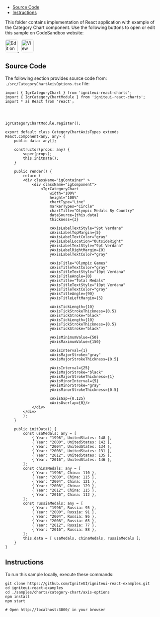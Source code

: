 <!-- WARNING Do not change this file because it wil be auto re-generated from template file: -->
<!-- https://github.com/IgniteUI/igniteui-react-examples/tree/master/sample-template-files/ReadMe.md -->

<!-- ## Table of Contents -->
<!-- - [Sample Preview](#Sample-Preview) -->
- [Source Code](#Source-Code)
- [Instructions](#Instructions)

This folder contains implementation of React application with example of the Category Chart component. Use the following buttons to open or edit this sample on CodeSandbox website:

<!-- [Category Chart](https://infragistics.com/Reactsite/components/category-chart.html) -->

<html lang="en" xmlns="http://www.w3.org/1999/xhtml">
    <body>
        <a target="_blank" href="https://codesandbox.io/s/github/IgniteUI/igniteui-react-examples/tree/master/samples/charts/category-chart/axis-options?fontsize=14&hidenavigation=1&theme=dark&view=preview&file=/src/CategoryChartAxisOptions.tsx" rel="noopener noreferrer">
            <img height="40px" style="border-radius: 0.3rem" alt="Edit on CodeSandbox" src="https://static.infragistics.com/xplatform/images/sandbox/edit.png"/>
        </a>
        <!-- <a target="_blank"
href="https://codesandbox.io/s/github/IgniteUI/igniteui-react-examples/tree/master/samples/maps/geo-map/binding-csv-points?fontsize=14&hidenavigation=1&theme=dark&view=preview">
            <img alt="Edit Sample" src="https://codesandbox.io/static/img/play-codesandbox.svg"/>
        </a> -->
        <a target="_blank" style="margin-left: 0.5rem"
href="https://codesandbox.io/embed/github/IgniteUI/igniteui-react-examples/tree/master/samples/charts/category-chart/axis-options?fontsize=14&hidenavigation=1&theme=dark&view=preview&file=/src/CategoryChartAxisOptions.tsx">
            <img height="40px" style="border-radius: 0.3rem" alt="View on CodeSandbox" src="https://static.infragistics.com/xplatform/images/sandbox/view.png"/>
        </a>
        <!-- <a target="_blank"
href="https://codesandbox.io/embed/github/IgniteUI/igniteui-react-examples/tree/master/samples/maps/geo-map/binding-csv-points?fontsize=14&hidenavigation=1&theme=dark&view=preview">
            <img alt="View on CodeSandbox" src="https://static.infragistics.com/xplatform/images/sandbox/view.png"/>
        </a>
https://codesandbox.io/embed/react-treemap-overview-rtb45
https://codesandbox.io/static/img/play-codesandbox.svg
https://codesandbox.io/embed/react-treemap-overview-rtb45?view=browser -->
    </body>
</html>

<!-- ## Sample Preview -->

<!-- <iframe
  src="https://codesandbox.io/embed/github/IgniteUI/igniteui-react-examples/tree/master/samples/charts/category-chart/axis-options?fontsize=14&hidenavigation=1&theme=dark&view=preview&file=/src/CategoryChartAxisOptions.tsx"
  style="width:100%; height:400px; border:0; border-radius: 4px; overflow:hidden;"
  allow="accelerometer; ambient-light-sensor; camera; encrypted-media; geolocation; gyroscope; hid; microphone; midi; payment; usb; vr"
  sandbox="allow-forms allow-modals allow-popups allow-presentation allow-same-origin allow-scripts"
></iframe> -->

## Source Code

The following section provides source code from:
`./src/CategoryChartAxisOptions.tsx` file:

```tsx
import { IgrCategoryChart } from 'igniteui-react-charts';
import { IgrCategoryChartModule } from 'igniteui-react-charts';
import * as React from 'react';




IgrCategoryChartModule.register();

export default class CategoryChartAxisTypes extends React.Component<any, any> {
    public data: any[];

    constructor(props: any) {
        super(props);
        this.initData();
    }

    public render() {
        return (
        <div className="igContainer" >
            <div className="igComponent">
                <IgrCategoryChart
                    width="100%"
                    height="100%"
                    chartType="Line"
                    markerTypes="Circle"
                    chartTitle="Olympic Medals By Country"
                    dataSource={this.data}
                    thickness={3}

                    xAxisLabelTextStyle="9pt Verdana"
                    xAxisLabelTopMargin={5}
                    xAxisLabelTextColor="gray"
                    yAxisLabelLocation="OutsideRight"
                    yAxisLabelTextStyle="9pt Verdana"
                    yAxisLabelRightMargin={0}
                    yAxisLabelTextColor="gray"

                    xAxisTitle="Olympic Games"
                    xAxisTitleTextColor="gray"
                    xAxisTitleTextStyle="10pt Verdana"
                    xAxisTitleAngle={0}
                    yAxisTitle="Total Medals"
                    yAxisTitleTextStyle="10pt Verdana"
                    yAxisTitleTextColor="gray"
                    yAxisTitleAngle={90}
                    yAxisTitleLeftMargin={5}

                    xAxisTickLength={10}
                    xAxisTickStrokeThickness={0.5}
                    xAxisTickStroke="black"
                    yAxisTickLength={10}
                    yAxisTickStrokeThickness={0.5}
                    yAxisTickStroke="black"

                    yAxisMinimumValue={50}
                    yAxisMaximumValue={150}

                    xAxisInterval={1}
                    xAxisMajorStroke="gray"
                    xAxisMajorStrokeThickness={0.5}

                    yAxisInterval={25}
                    yAxisMajorStroke="black"
                    yAxisMajorStrokeThickness={1}
                    yAxisMinorInterval={5}
                    yAxisMinorStroke="gray"
                    yAxisMinorStrokeThickness={0.5}

                    xAxisGap={0.125}
                    xAxisOverlap={0}/>
            </div>
        </div>
        );
    }

    public initData() {
        const usaMedals: any = [
            { Year: "1996", UnitedStates: 148 },
            { Year: "2000", UnitedStates: 142 },
            { Year: "2004", UnitedStates: 134 },
            { Year: "2008", UnitedStates: 131 },
            { Year: "2012", UnitedStates: 135 },
            { Year: "2016", UnitedStates: 146 },
        ];
        const chinaMedals: any = [
            { Year: "1996", China: 110 },
            { Year: "2000", China: 115 },
            { Year: "2004", China: 121 },
            { Year: "2008", China: 129 },
            { Year: "2012", China: 115 },
            { Year: "2016", China: 112 },
        ];
        const russiaMedals: any = [
            { Year: "1996", Russia: 95 },
            { Year: "2000", Russia: 91 },
            { Year: "2004", Russia: 86 },
            { Year: "2008", Russia: 65 },
            { Year: "2012", Russia: 77 },
            { Year: "2016", Russia: 88 },
        ];
        this.data = [ usaMedals, chinaMedals, russiaMedals ];
    }
}

```

## Instructions
To run this sample locally, execute these commands:

```
git clone https://github.com/IgniteUI/igniteui-react-examples.git
cd igniteui-react-examples
cd ./samples/charts/category-chart/axis-options
npm install
npm start

# Open http://localhost:3000/ in your browser
```

